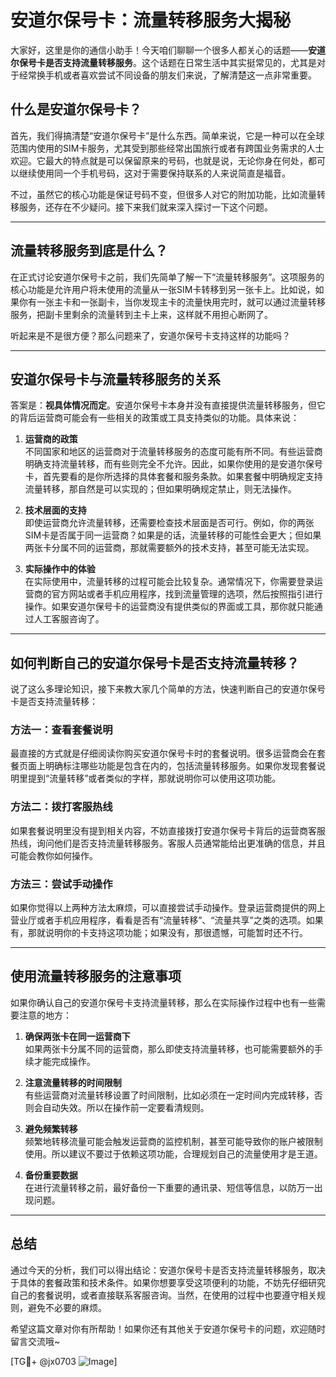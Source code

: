 # 安道尔保号卡：流量转移服务大揭秘

大家好，这里是你的通信小助手！今天咱们聊聊一个很多人都关心的话题——**安道尔保号卡是否支持流量转移服务**。这个话题在日常生活中其实挺常见的，尤其是对于经常换手机或者喜欢尝试不同设备的朋友们来说，了解清楚这一点非常重要。

## 什么是安道尔保号卡？

首先，我们得搞清楚“安道尔保号卡”是什么东西。简单来说，它是一种可以在全球范围内使用的SIM卡服务，尤其受到那些经常出国旅行或者有跨国业务需求的人士欢迎。它最大的特点就是可以保留原来的号码，也就是说，无论你身在何处，都可以继续使用同一个手机号码，这对于需要保持联系的人来说简直是福音。

不过，虽然它的核心功能是保证号码不变，但很多人对它的附加功能，比如流量转移服务，还存在不少疑问。接下来我们就来深入探讨一下这个问题。

---

## 流量转移服务到底是什么？

在正式讨论安道尔保号卡之前，我们先简单了解一下“流量转移服务”。这项服务的核心功能是允许用户将未使用的流量从一张SIM卡转移到另一张卡上。比如说，如果你有一张主卡和一张副卡，当你发现主卡的流量快用完时，就可以通过流量转移服务，把副卡里剩余的流量转到主卡上来，这样就不用担心断网了。

听起来是不是很方便？那么问题来了，安道尔保号卡支持这样的功能吗？

---

## 安道尔保号卡与流量转移服务的关系

答案是：**视具体情况而定**。安道尔保号卡本身并没有直接提供流量转移服务，但它的背后运营商可能会有一些相关的政策或工具支持类似的功能。具体来说：

1. **运营商的政策**  
   不同国家和地区的运营商对于流量转移服务的态度可能有所不同。有些运营商明确支持流量转移，而有些则完全不允许。因此，如果你使用的是安道尔保号卡，首先要看的是你所选择的具体套餐和服务条款。如果套餐中明确规定支持流量转移，那自然是可以实现的；但如果明确规定禁止，则无法操作。

2. **技术层面的支持**  
   即使运营商允许流量转移，还需要检查技术层面是否可行。例如，你的两张SIM卡是否属于同一运营商？如果是的话，流量转移的可能性会更大；但如果两张卡分属不同的运营商，那就需要额外的技术支持，甚至可能无法实现。

3. **实际操作中的体验**  
   在实际使用中，流量转移的过程可能会比较复杂。通常情况下，你需要登录运营商的官方网站或者手机应用程序，找到流量管理的选项，然后按照指引进行操作。如果安道尔保号卡的运营商没有提供类似的界面或工具，那你就只能通过人工客服咨询了。

---

## 如何判断自己的安道尔保号卡是否支持流量转移？

说了这么多理论知识，接下来教大家几个简单的方法，快速判断自己的安道尔保号卡是否支持流量转移：

### 方法一：查看套餐说明
最直接的方式就是仔细阅读你购买安道尔保号卡时的套餐说明。很多运营商会在套餐页面上明确标注哪些功能是包含在内的，包括流量转移服务。如果你发现套餐说明里提到“流量转移”或者类似的字样，那就说明你可以使用这项功能。

### 方法二：拨打客服热线
如果套餐说明里没有提到相关内容，不妨直接拨打安道尔保号卡背后的运营商客服热线，询问他们是否支持流量转移服务。客服人员通常能给出更准确的信息，并且可能会教你如何操作。

### 方法三：尝试手动操作
如果你觉得以上两种方法太麻烦，可以直接尝试手动操作。登录运营商提供的网上营业厅或者手机应用程序，看看是否有“流量转移”、“流量共享”之类的选项。如果有，那就说明你的卡支持这项功能；如果没有，那很遗憾，可能暂时还不行。

---

## 使用流量转移服务的注意事项

如果你确认自己的安道尔保号卡支持流量转移，那么在实际操作过程中也有一些需要注意的地方：

1. **确保两张卡在同一运营商下**  
   如果两张卡分属不同的运营商，那么即使支持流量转移，也可能需要额外的手续才能完成操作。

2. **注意流量转移的时间限制**  
   有些运营商对流量转移设置了时间限制，比如必须在一定时间内完成转移，否则会自动失效。所以在操作前一定要看清规则。

3. **避免频繁转移**  
   频繁地转移流量可能会触发运营商的监控机制，甚至可能导致你的账户被限制使用。所以建议不要过于依赖这项功能，合理规划自己的流量使用才是王道。

4. **备份重要数据**  
   在进行流量转移之前，最好备份一下重要的通讯录、短信等信息，以防万一出现问题。

---

## 总结

通过今天的分析，我们可以得出结论：安道尔保号卡是否支持流量转移服务，取决于具体的套餐政策和技术条件。如果你想要享受这项便利的功能，不妨先仔细研究自己的套餐说明，或者直接联系客服咨询。当然，在使用的过程中也要遵守相关规则，避免不必要的麻烦。

希望这篇文章对你有所帮助！如果你还有其他关于安道尔保号卡的问题，欢迎随时留言交流哦~

[TG💪+ @jx0703 ![Image](https://github.com/user-attachments/assets/dbca1d08-cadb-493c-b0ec-ad6f7a83f270)]